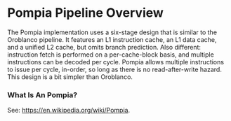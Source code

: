 # Pompia Pipeline Overview

The Pompia implementation uses a six-stage design that is similar to the
Oroblanco pipeline. It features an L1 instruction cache, an L1 data cache,
and a unified L2 cache, but omits branch prediction. Also different:
instruction fetch is performed on a per-cache-block basis, and multiple
instructions can be decoded per cycle. Pompia allows multiple instructions
to issue per cycle, in-order, so long as there is no read-after-write
hazard. This design is a bit simpler than Oroblanco.

### What Is An Pompia?

See: https://en.wikipedia.org/wiki/Pompia.